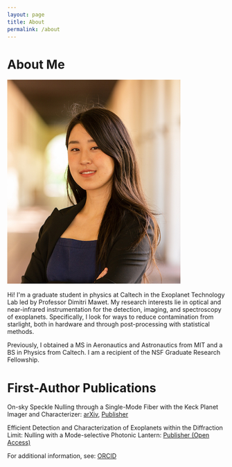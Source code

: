 ```yaml
---
layout: page
title: About
permalink: /about
---
```


# About Me

![](/assets/img/website_headshot.jpg)

Hi! I'm a graduate student in physics at Caltech in the Exoplanet Technology Lab led by Professor Dimitri Mawet. My research interests lie in optical and near-infrared instrumentation for the detection, imaging, and spectroscopy of exoplanets. Specifically, I look for ways to reduce contamination from starlight, both in hardware and through post-processing with statistical methods.

Previously, I obtained a MS in Aeronautics and Astronautics from MIT and a BS in Physics from Caltech. I am a recipient of the NSF Graduate Research Fellowship.

# First-Author Publications

On-sky Speckle Nulling through a Single-Mode Fiber with the Keck Planet Imager and Characterizer: [arXiv](https://arxiv.org/abs/2307.11893), [Publisher](https://www.spiedigitallibrary.org/journals/Journal-of-Astronomical-Telescopes-Instruments-and-Systems/volume-9/issue-3/035001/On-sky-speckle-nulling-through-a-single-mode-fiber-with/10.1117/1.JATIS.9.3.035001.short?SSO=1)

Efficient Detection and Characterization of Exoplanets within the Diffraction Limit: Nulling with a Mode-selective Photonic Lantern: [Publisher (Open Access)](https://iopscience.iop.org/article/10.3847/1538-4357/ac9284)

For additional information, see: [ORCID](https://orcid.org/0000-0002-6171-9081)